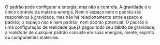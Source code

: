 O padrão pode configurar a energia, mas não a controla. A gravidade é o único controle da matéria-energia. Nem o espaço nem o padrão são responsivos à gravidade, mas não há relacionamento entre espaço e padrão; o espaço não é nem padrão, nem padrão potencial. O padrão é uma configuração de realidade que já pagou todo seu débito de gravidade; a *realidade* de qualquer padrão consiste em suas energias, mente, espírito ou componentes materiais.